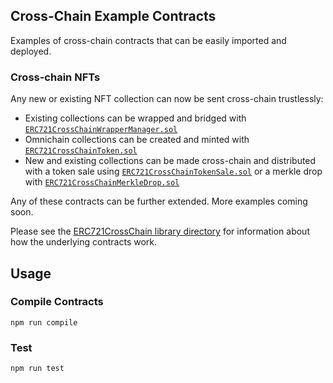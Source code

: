 ## Cross-Chain Example Contracts

Examples of cross-chain contracts that can be easily imported and deployed.

### Cross-chain NFTs

Any new or existing NFT collection can now be sent cross-chain trustlessly:

* Existing collections can be wrapped and bridged with [`ERC721CrossChainWrapperManager.sol`](./ERC721/ERC721CrossChainWrapperManager.sol)
* Omnichain collections can be created and minted with [`ERC721CrossChainToken.sol`](./ERC721/ERC721CrossChainToken.sol)
* New and existing collections can be made cross-chain and distributed with a token sale using [`ERC721CrossChainTokenSale.sol`](./ERC721/ERC721CrossChainTokenSale.sol) or a merkle drop with [`ERC721CrossChainMerkleDrop.sol`](./ERC721/ERC721CrossChainMerkleDrop.sol)

Any of these contracts can be further extended. More examples coming soon.

Please see the [ERC721CrossChain library directory](../libraries/token/ERC721CrossChain/) for information about how the underlying contracts work.

## Usage

### Compile Contracts
```shell
npm run compile
```

### Test
```shell
npm run test
```
